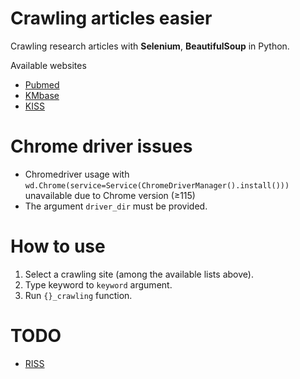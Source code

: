 # Crawling articles easier

Crawling research articles with **Selenium**, **BeautifulSoup** in Python.

Available websites
- [Pubmed](https://pubmed.ncbi.nlm.nih.gov)
- [KMbase](https://kmbase.medric.or.kr)
- [KISS](https://kiss.kstudy.com)

# Chrome driver issues
- Chromedriver usage with `wd.Chrome(service=Service(ChromeDriverManager().install()))` unavailable due to Chrome version (≥115)
- The argument `driver_dir` must be provided.

# How to use
1. Select a crawling site (among the available lists above).
2. Type keyword to `keyword` argument.
3. Run `{}_crawling` function.

# TODO
- [RISS](http://www.riss.kr/index.do)